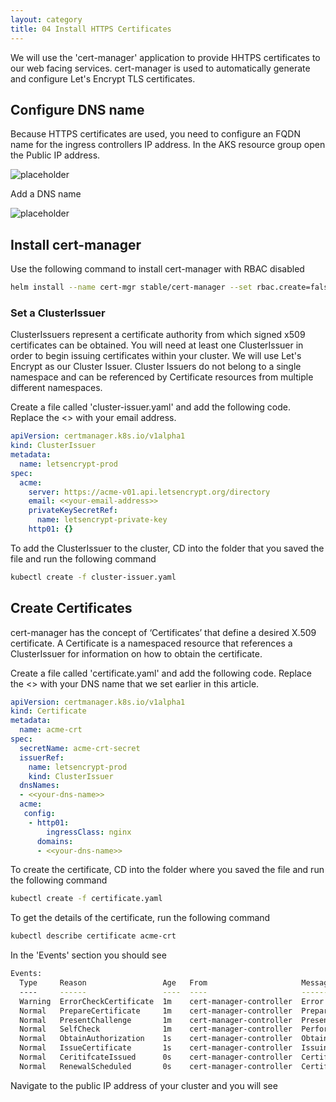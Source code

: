 ```yaml
---
layout: category
title: 04 Install HTTPS Certificates
---
```


We will use the 'cert-manager' application to provide HHTPS certificates to our web facing services. cert-manager is used to automatically generate and configure Let's Encrypt TLS certificates.

## Configure DNS name

Because HTTPS certificates are used, you need to configure an FQDN name for the ingress controllers IP address. In the AKS resource group open the Public IP address.


![placeholder](https://raw.githubusercontent.com/rcl-microservices-aks/documentation/master/images/ingress/ingress-1.PNG "Image")

Add a DNS name

![placeholder](https://raw.githubusercontent.com/rcl-microservices-aks/documentation/master/images/cert/cert-1.PNG "Image")

## Install cert-manager

Use the following command to install cert-manager with RBAC disabled

```bash
helm install --name cert-mgr stable/cert-manager --set rbac.create=false
```

### Set a ClusterIssuer

ClusterIssuers represent a certificate authority from which signed x509 certificates can be obtained. You will need at least one ClusterIssuer in order to begin issuing certificates within your cluster. We will use Let's Encrypt as our Cluster Issuer. Cluster Issuers do not belong to a single namespace and can be referenced by Certificate resources from multiple different namespaces.

Create a file called 'cluster-issuer.yaml' and add the following code. Replace the <<place holder text>> with your email address.

```yaml
apiVersion: certmanager.k8s.io/v1alpha1
kind: ClusterIssuer
metadata:
  name: letsencrypt-prod
spec:
  acme:
    server: https://acme-v01.api.letsencrypt.org/directory
    email: <<your-email-address>>
    privateKeySecretRef:
      name: letsencrypt-private-key
    http01: {}
``` 

To add the ClusterIssuer to the cluster, CD into the folder that you saved the file and run the following command

```bash
kubectl create -f cluster-issuer.yaml
```

## Create Certificates

cert-manager has the concept of ‘Certificates’ that define a desired X.509 certificate. A Certificate is a namespaced resource that references a ClusterIssuer for information on how to obtain the certificate.

Create a file called 'certificate.yaml' and add the following code. Replace the <<place holder text>> with your DNS name that we set earlier in this article.

```yaml
apiVersion: certmanager.k8s.io/v1alpha1
kind: Certificate
metadata:
  name: acme-crt
spec:
  secretName: acme-crt-secret
  issuerRef:
    name: letsencrypt-prod
    kind: ClusterIssuer
  dnsNames:
  - <<your-dns-name>>
  acme:
   config:
    - http01:
        ingressClass: nginx
      domains:
      - <<your-dns-name>>
```

To create the certificate, CD into the folder where you saved the file and run the following command

```bash
kubectl create -f certificate.yaml
```

To get the details of the certificate, run the following command

```bash
kubectl describe certificate acme-crt
```

In the 'Events' section you should see

```bash
Events:
  Type     Reason                 Age   From                     Message
  ----     ------                 ----  ----                     -------
  Warning  ErrorCheckCertificate  1m    cert-manager-controller  Error checking existing TLS certificate: secret "acme-crt-secret" not found
  Normal   PrepareCertificate     1m    cert-manager-controller  Preparing certificate with issuer
  Normal   PresentChallenge       1m    cert-manager-controller  Presenting http-01 challenge for domain rclappdev.eastus.cloudapp.azure.com
  Normal   SelfCheck              1m    cert-manager-controller  Performing self-check for domain rclappdev.eastus.cloudapp.azure.com
  Normal   ObtainAuthorization    1s    cert-manager-controller  Obtained authorization for domain rclappdev.eastus.cloudapp.azure.com
  Normal   IssueCertificate       1s    cert-manager-controller  Issuing certificate...
  Normal   CeritifcateIssued      0s    cert-manager-controller  Certificated issued successfully
  Normal   RenewalScheduled       0s    cert-manager-controller  Certificate scheduled for renewal in 1438 hours
```

Navigate to the public IP address of your cluster and you will see 



